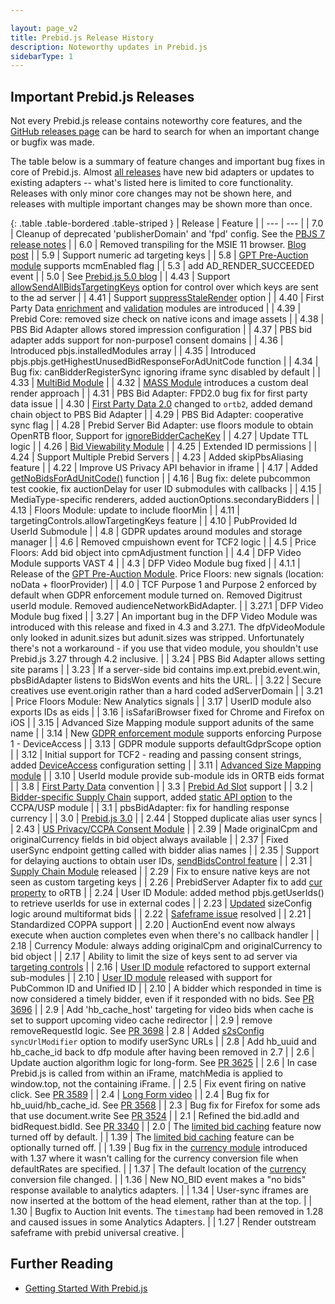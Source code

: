 ```yaml
---

layout: page_v2
title: Prebid.js Release History
description: Noteworthy updates in Prebid.js
sidebarType: 1
---
```


## Important Prebid.js Releases

Not every Prebid.js release contains noteworthy core features, and
the [GitHub releases page](https://github.com/prebid/Prebid.js/releases) can be hard to search for when an important change or bugfix was made.

The table below is a summary of feature changes and important bug fixes in core of Prebid.js. Almost [all releases](https://github.com/prebid/Prebid.js/releases) have new bid adapters or updates to existing adapters -- what's listed here is limited to core functionality. Releases with only minor core changes may not be shown here, and releases with multiple important changes may be shown more than once.

{: .table .table-bordered .table-striped }
| Release | Feature |
| --- | --- |
| 7.0 | Cleanup of deprecated 'publisherDomain' and 'fpd' config. See the [PBJS 7 release notes](/dev-docs/pb7-notes.html) |
| 6.0 | Removed transpiling for the MSIE 11 browser. [Blog post](https://prebid.org/blog/prebid-6-0-release/) |
| 5.9 | Support numeric ad targeting keys |
| 5.8 | [GPT Pre-Auction module](/dev-docs/modules/gpt-pre-auction.html) supports mcmEnabled flag |
| 5.3 | add AD_RENDER_SUCCEEDED event |
| 5.0 | See [Prebid.js 5.0 blog](https://prebid.org/blog/prebid-5-0-release/) |
| 4.43 | Support [allowSendAllBidsTargetingKeys](/dev-docs/publisher-api-reference/setConfig.html#setConfig-targetingControls) option for control over which keys are sent to the ad server |
| 4.41 | Support [suppressStaleRender](/dev-docs/publisher-api-reference/setConfig.html#auction-options) option |
| 4.40 | First Party Data [enrichment](/dev-docs/modules/enrichmentFpdModule.html) and [validation](/dev-docs/modules/validationFpdModule.html) modules are introduced |
| 4.39 | Prebid Core: removed size check on native icons and image assets |
| 4.38 | PBS Bid Adapter allows stored impression configuration |
| 4.37 | PBS bid adapter adds support for non-purpose1 consent domains |
| 4.36 | Introduced pbjs.installedModules array |
| 4.35 | Introduced pbjs.pbjs.getHighestUnusedBidResponseForAdUnitCode function |
| 4.34 | Bug fix: canBidderRegisterSync ignoring iframe sync disabled by default |
| 4.33 | [MultiBid Module](/dev-docs/modules/multibid.html) |
| 4.32 | [MASS Module](/dev-docs/modules/mass.html) introduces a custom deal render approach |
| 4.31 | PBS Bid Adapter: FPD2.0 bug fix for first party data issue |
| 4.30 | [First Party Data 2.0](/features/firstPartyData.html) changed to `ortb2`, added demand chain object to PBS Bid Adapter |
| 4.29 | PBS Bid Adapter: cooperative sync flag |
| 4.28 | Prebid Server Bid Adapter: use floors module to obtain OpenRTB floor, Support for [ignoreBidderCacheKey](/dev-docs/publisher-api-reference/setConfig.html#setConfig-vast-cache) |
| 4.27 | Update TTL logic |
| 4.26 | [Bid Viewability Module](dev-docs/modules/bidviewable.html) |
| 4.25 | Extended ID permissions |
| 4.24 | Support Multiple Prebid Servers |
| 4.23 | Added skipPbsAliasing feature |
| 4.22 | Improve US Privacy API behavior in iframe |
| 4.17 | Added [getNoBidsForAdUnitCode()](/dev-docs/publisher-api-reference/getNoBidsForAdUnitCode.html) function |
| 4.16 | Bug fix: delete pubcommon test cookie, fix auctionDelay for user ID submodules with callbacks |
| 4.15 | MediaType-specific renderers, added auctionOptions.secondaryBidders |
| 4.13 | Floors Module: update to include floorMin |
| 4.11 | targetingControls.allowTargetingKeys feature |
| 4.10 | PubProvided Id UserId Submodule |
| 4.8 | GDPR updates around modules and storage manager |
| 4.6 | Removed cmpuishown event for TCF2 logic |
| 4.5 | Price Floors: Add bid object into cpmAdjustment function |
| 4.4 | DFP Video Module supports VAST 4 |
| 4.3 | DFP Video Module bug fixed |
| 4.1.1 | Release of the [GPT Pre-Auction Module](https://docs.prebid.org/dev-docs/modules/gpt-pre-auction.html). Price Floors: new signals (location: noData + floorProvider) |
| 4.0 | TCF Purpose 1 and Purpose 2 enforced by default when GDPR enforcement module turned on. Removed Digitrust userId module. Removed audienceNetworkBidAdapter. |
| 3.27.1 | DFP Video Module bug fixed |
| 3.27 | An important bug in the DFP Video Module was introduced with this release and fixed in 4.3 and 3.27.1. The dfpVideoModule only looked in adunit.sizes but adunit.sizes was stripped. Unfortunately there's not a workaround - if you use that video module, you shouldn't use Prebid.js 3.27 through 4.2 inclusive. |
| 3.24 | PBS Bid Adapter allows setting site params |
| 3.23 | If a server-side bid contains imp.ext.prebid.event.win, pbsBidAdapter listens to BidsWon events and hits the URL. |
| 3.22 | Secure creatives use event.origin rather than a hard coded adServerDomain |
| 3.21 | Price Floors Module: New Analytics signals |
| 3.17 | UserID module also exports IDs as eids |
| 3.16 | isSafariBrowser fixed for Chrome and Firefox on iOS |
| 3.15 | Advanced Size Mapping module support adunits of the same name |
| 3.14 | New [GDPR enforcement module](/dev-docs/modules/gdprEnforcement.html) supports enforcing Purpose 1 - DeviceAccess |
| 3.13 | GDPR module supports defaultGdprScope option |
| 3.12 | Initial support for TCF2 - reading and passing consent strings, added [DeviceAccess](/dev-docs/publisher-api-reference/setConfig.html#setConfig-deviceAccess) configuration setting |
| 3.11 | [Advanced Size Mapping module](/dev-docs/modules/sizeMappingV2.html) |
| 3.10 | UserId module provide sub-module ids in ORTB eids format |
| 3.8 | [First Party Data](/dev-docs/publisher-api-reference/setConfig.html#setConfig-fpd) convention |
| 3.3 | [Prebid Ad Slot](/features/pbAdSlot.html) support |
| 3.2 | [Bidder-specific Supply Chain](/dev-docs/modules/schain.html#bidder-specific-supply-chains) support, added [static API option](/dev-docs/modules/consentManagementUsp.html) to the CCPA/USP module |
| 3.1 | pbsBidAdapter: fix for handling response currency |
| 3.0 | [Prebid.js 3.0](https://prebid.org/blog/pbjs-3) |
| 2.44 | Stopped duplicate alias user syncs |
| 2.43 | [US Privacy/CCPA Consent Module](/dev-docs/modules/consentManagementUsp.html) |
| 2.39 | Made originalCpm and originalCurrency fields in bid object always available |
| 2.37 | Fixed userSync endpoint getting called with bidder alias names |
| 2.35 | Support for delaying auctions to obtain user IDs, [sendBidsControl feature](/dev-docs/publisher-api-reference/setConfig.html#setConfig-Send-Bids-Control) |
| 2.31 | [Supply Chain Module](/dev-docs/modules/schain.html) released |
| 2.29 | Fix to ensure native keys are not seen as custom targeting keys |
| 2.26 | PrebidServer Adapter fix to add [cur property](https://github.com/prebid/Prebid.js/issues/3951) to oRTB |
| 2.24 | User ID Module: added method pbjs.getUserIds() to retrieve userIds for use in external codes |
| 2.23 | [Updated](https://github.com/prebid/Prebid.js/issues/3894) sizeConfig logic around multiformat bids |
| 2.22 | [Safeframe issue](https://github.com/prebid/prebid-universal-creative/pull/64) resolved |
| 2.21 | Standardized COPPA support |
| 2.20 | AuctionEnd event now always execute when auction completes even when there's no callback handler |
| 2.18 | Currency Module: always adding originalCpm and originalCurrency to bid object |
| 2.17 | Ability to limit the size of keys sent to ad server via [targeting controls](/dev-docs/publisher-api-reference/setConfig.html#setConfig-targetingControls) |
| 2.16 | [User ID module](/dev-docs/modules/userId.html) refactored to support external sub-modules |
| 2.10 | [User ID module](/dev-docs/modules/userId.html) released with support for PubCommon ID and Unified ID |
| 2.10 | A bidder which responded in time is now considered a timely bidder, even if it responded with no bids. See [PR 3696](https://github.com/prebid/Prebid.js/pull/3696) |
| 2.9 | Add 'hb_cache_host' targeting for video bids when cache is set to support upcoming video cache redirector |
| 2.9 | remove removeRequestId logic. See [PR 3698](https://github.com/prebid/Prebid.js/pull/3698)
| 2.8 | Added [s2sConfig](/dev-docs/publisher-api-reference/setConfig.html#setConfig-Server-to-Server) `syncUrlModifier` option to modify userSync URLs |
| 2.8 | Add hb_uuid and hb_cache_id back to dfp module after having been removed in 2.7 |
| 2.6 | Update auction algorithm logic for long-form. See [PR 3625](https://github.com/prebid/Prebid.js/pull/3625) |
| 2.6 | In case Prebid.js is called from within an iFrame, matchMedia is applied to window.top, not the containing iFrame. |
| 2.5 | Fix event firing on native click. See [PR 3589](https://github.com/prebid/Prebid.js/pull/3589) |
| 2.4 | [Long Form video](/prebid-video/video-long-form.html) |
| 2.4 | Bug fix for hb_uuid/hb_cache_id. See [PR 3568](https://github.com/prebid/Prebid.js/pull/3568) |
| 2.3 | Bug fix for Firefox for some ads that use document.write See [PR 3524](https://github.com/prebid/Prebid.js/pull/3524) |
| 2.1 | Refined the bid.adId and bidRequest.bidId. See [PR 3340](https://github.com/prebid/Prebid.js/pull/3440) |
| 2.0 | The [limited bid caching](/dev-docs/faq.html#does-prebidjs-cache-bids) feature now turned off by default. |
| 1.39 | The [limited bid caching](/dev-docs/faq.html#does-prebidjs-cache-bids) feature can be optionally turned off. |
| 1.39 | Bug fix in the [currency module](/dev-docs/modules/currency.html) introduced with 1.37 where it wasn't calling for the currency conversion file when defaultRates are specified. |
| 1.37 | The default location of the [currency](/dev-docs/modules/currency.html) conversion file changed. |
| 1.36 | New NO_BID event makes a "no bids" response available to analytics adapters. |
| 1.34 | User-sync iframes are now inserted at the bottom of the head element, rather than at the top. |
| 1.30 | Bugfix to Auction Init events. The `timestamp` had been removed in 1.28 and caused issues in some Analytics Adapters. |
| 1.27 | Render outstream safeframe with prebid universal creative. |

## Further Reading

+ [Getting Started With Prebid.js](/dev-docs/getting-started.html)
